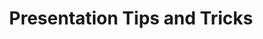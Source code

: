 ---
title: "Presentation Tips and Tricks"
description: "Learn about how to present or know more about delivering good presentations, this talk provides tips and tricks on presentation for both live and online presentations. If you are thinking of creating your own Algorand content, here is a good place to get started."
type: "starter-kit"
category: "Others"
difficulty: "Basic"
summary: "Learn how to conduct a good presentation and upgrade your presentation skills"
file_path: "https://drive.google.com/file/d/1qNQ1jCfosZUGAQvHWOwPHS5K0ViYRPgt/view"
image: "https://assets-global.website-files.com/5e39e095596498a8b9624af1/5ffca6e3e0d8ad9231cc2af6_Portfolio-course---final.png"
link: "https://youtu.be/O7scGoBz1do"
status: "open"
---